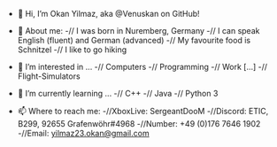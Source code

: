 - 👋 Hi, I’m Okan Yilmaz, aka @Venuskan on GitHub!

- 👦 About me:
-// I was born in Nuremberg, Germany
-// I can speak English (fluent) and German (advanced) 
-// My favourite food is Schnitzel
-// I like to go hiking

- 👀 I’m interested in ...
-// Computers
-// Programming
-// Work [...]
-// Flight-Simulators

- 🌱 I’m currently learning ...
-// C++
-// Java
-// Python 3

- 📫 Where to reach me:
-//XboxLive: SergeantDooM
-//Discord: ETIC, B299, 92655 Grafenwöhr#4968
-//Number: +49 (0)176 7646 1902
-//Email: yilmaz23.okan@gmail.com


